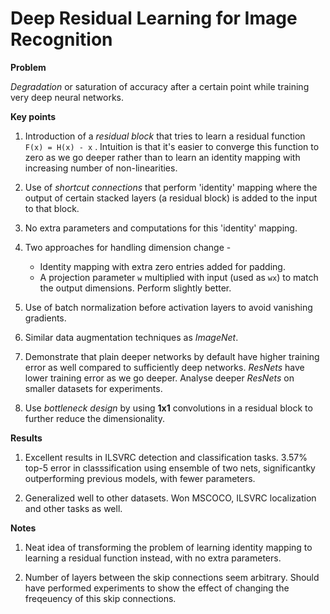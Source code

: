 # Deep Residual Learning for Image Recognition

**Problem**

*Degradation* or saturation of accuracy after a certain point while training very deep neural networks. 

**Key points**

1. Introduction of a *residual block* that tries to learn a residual function `F(x) = H(x) - x` . Intuition is that it's easier to converge this function to zero as we go deeper rather than to learn an identity mapping with increasing number of non-linearities.

2. Use of *shortcut connections* that perform 'identity' mapping where the output of certain stacked layers (a residual block) is added to the input to that block.

3. No extra parameters and computations for this 'identity' mapping.

4. Two approaches for handling dimension change - 
    * Identity mapping with extra zero entries added for padding.
    * A projection parameter `w` multiplied with input (used as `wx`) to match the output dimensions. Perform slightly better.

5. Use of batch normalization before activation layers to avoid vanishing gradients.

6. Similar data augmentation techniques as *ImageNet*.

7. Demonstrate that plain deeper networks by default have higher training error as well compared to sufficiently deep networks. *ResNets* have lower training error as we go deeper. Analyse deeper *ResNets* on smaller datasets for experiments.

8. Use *bottleneck design* by using **1x1** convolutions in a residual block to further reduce the dimensionality.

**Results**

1. Excellent results in ILSVRC detection and classification tasks. 3.57% top-5 error in classsification using ensemble of two nets, significantky outperforming previous models, with fewer parameters.

2. Generalized well to other datasets. Won MSCOCO, ILSVRC localization and other tasks as well. 

**Notes**

1. Neat idea of transforming the problem of learning identity mapping to learning a residual function instead, with no extra parameters.

2. Number of layers between the skip connections seem arbitrary. Should have performed experiments to show the effect of changing the freqeuency of this skip connections. 